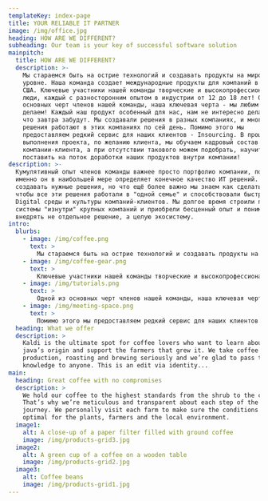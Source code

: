 ```yaml
---
templateKey: index-page
title: YOUR RELIABLE IT PARTNER
image: /img/office.jpg
heading: HOW ARE WE DIFFERENT?
subheading: Our team is your key of successful software solution
mainpitch:
  title: HOW ARE WE DIFFERENT?
  description: >-
    Мы стараемся быть на острие технологий и создавать продукты на мировом
    уровне. Наша команда создает международные продукты для компаний в Европе и
    США. Ключевые участники нашей команды творческие и высокопрофессиональные
    люди, каждый с разносторонним опытом в индустрии от 12 до 18 лет! Одной из
    основных черт членов нашей команды, наша ключевая черта - мы любим то, что
    делаем! Каждый наш продукт особенный для нас, нам не интересно делать то,
    что завтра забудут. Мы создавали решения в разных компаниях, и многие наши
    решения работают в этих компаниях по сей день. Помимо этого мы
    предоставляем редкий сервис для наших клиентов - Insourcing. В процессе
    выполнения проекта, по желанию клиента, мы обучаем кадровый состав
    компании-клиента, а при отсутствии такового можем подобрать, научить и
    поставить на поток доработки наших продуктов внутри компании!
description: >-
  Кумулятивный опыт членов команды важнее просто портфолио компании, поскольку
  именно он в наибольшей мере определяет конечное качество ИТ решений. Мы умеем
  создавать нужные решения, но что ещё более важно мы знаем как сделать так,
  чтобы все эти решения работали в "одной семье" и способствовали быстрому росту
  Digital среды и культуры компаний-клиентов. Мы долгое время строили подобные
  системы "изнутри" крупных компаний и приобрели бесценный опыт и понимание как
  внедрять не отдельное решение, а целую экосистему.
intro:
  blurbs:
    - image: /img/coffee.png
      text: >
        Мы стараемся быть на острие технологий и создавать продукты на мировом уровне. Наша команда создает международные продукты для компаний в Европе и США.
    - image: /img/coffee-gear.png
      text: >
        Ключевые участники нашей команды творческие и высокопрофессиональные люди, каждый с разносторонним опытом в индустрии от 12 до 18 лет!
    - image: /img/tutorials.png
      text: >
        Одной из основных черт членов нашей команды, наша ключевая черта - мы любим то, что делаем! Каждый наш продукт особенный для нас, нам не интересно делать то, что завтра забудут. Мы создавали решения в разных компаниях, и многие наши решения работают в этих компаниях по сей день.
    - image: /img/meeting-space.png
      text: >
        Помимо этого мы предоставляем редкий сервис для наших клиентов - Insourcing. В процессе выполнения проекта, по желанию клиента, мы обучаем кадровый состав компании-клиента, а при отсутствии такового можем подобрать, научить и поставить на поток доработки наших продуктов внутри компании!
  heading: What we offer
  description: >
    Kaldi is the ultimate spot for coffee lovers who want to learn about their
    java’s origin and support the farmers that grew it. We take coffee
    production, roasting and brewing seriously and we’re glad to pass that
    knowledge to anyone. This is an edit via identity...
main:
  heading: Great coffee with no compromises
  description: >
    We hold our coffee to the highest standards from the shrub to the cup.
    That’s why we’re meticulous and transparent about each step of the coffee’s
    journey. We personally visit each farm to make sure the conditions are
    optimal for the plants, farmers and the local environment.
  image1:
    alt: A close-up of a paper filter filled with ground coffee
    image: /img/products-grid3.jpg
  image2:
    alt: A green cup of a coffee on a wooden table
    image: /img/products-grid2.jpg
  image3:
    alt: Coffee beans
    image: /img/products-grid1.jpg
---
```


